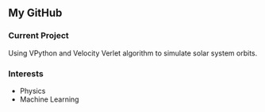 ## My GitHub 

### Current Project
Using VPython and Velocity Verlet algorithm to simulate solar system orbits.

### Interests 
- Physics  
- Machine Learning



